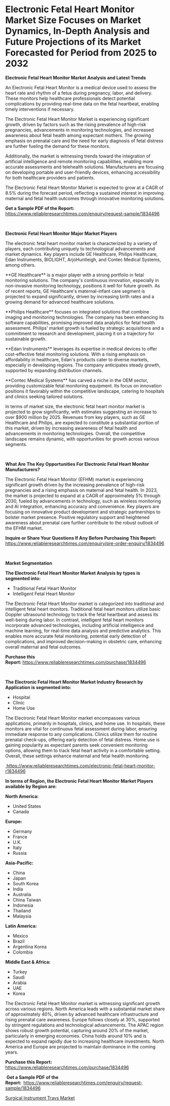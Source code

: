 <p><h1>Electronic Fetal Heart Monitor Market Size Focuses on Market Dynamics, In-Depth Analysis and Future Projections of its Market Forecasted for Period from 2025 to 2032</h1></p><p><strong>Electronic Fetal Heart Monitor Market Analysis and Latest Trends</strong></p>
<p><p>An Electronic Fetal Heart Monitor is a medical device used to assess the heart rate and rhythm of a fetus during pregnancy, labor, and delivery. These monitors help healthcare professionals detect potential complications by providing real-time data on the fetal heartbeat, enabling timely interventions if necessary.</p><p>The Electronic Fetal Heart Monitor Market is experiencing significant growth, driven by factors such as the rising prevalence of high-risk pregnancies, advancements in monitoring technologies, and increased awareness about fetal health among expectant mothers. The growing emphasis on prenatal care and the need for early diagnosis of fetal distress are further fueling the demand for these monitors.</p><p>Additionally, the market is witnessing trends toward the integration of artificial intelligence and remote monitoring capabilities, enabling more accurate assessments and telehealth solutions. Manufacturers are focusing on developing portable and user-friendly devices, enhancing accessibility for both healthcare providers and patients. </p><p>The Electronic Fetal Heart Monitor Market is expected to grow at a CAGR of 8.5% during the forecast period, reflecting a sustained interest in improving maternal and fetal health outcomes through innovative monitoring solutions.</p></p>
<p><strong>Get a Sample PDF of the Report:&nbsp;</strong> <a href="https://www.reliableresearchtimes.com/enquiry/request-sample/1834496?utm_campaign=2196&utm_medium=2&utm_source=Github&utm_content=ia&utm_term=04032025&utm_id=electronic-fetal-heart-monitor">https://www.reliableresearchtimes.com/enquiry/request-sample/1834496</a></p>
<p>&nbsp;</p>
<p><strong>Electronic Fetal Heart Monitor Major Market Players</strong></p>
<p><p>The electronic fetal heart monitor market is characterized by a variety of players, each contributing uniquely to technological advancements and market dynamics. Key players include GE Healthcare, Philips Healthcare, Edan Instruments, BIOLIGHT, ArjoHuntleigh, and Contec Medical Systems, among others.</p><p>**GE Healthcare** is a major player with a strong portfolio in fetal monitoring solutions. The company's continuous innovation, especially in non-invasive monitoring technology, positions it well for future growth. As of recent reports, GE Healthcare's maternal-infant care segment is projected to expand significantly, driven by increasing birth rates and a growing demand for advanced healthcare solutions.</p><p>**Philips Healthcare** focuses on integrated solutions that combine imaging and monitoring technologies. The company has been enhancing its software capabilities, promising improved data analytics for fetal health assessment. Philips' market growth is fueled by strategic acquisitions and a commitment to research and development, placing it on a trajectory for sustainable growth.</p><p>**Edan Instruments** leverages its expertise in medical devices to offer cost-effective fetal monitoring solutions. With a rising emphasis on affordability in healthcare, Edan's products cater to diverse markets, especially in developing regions. The company anticipates steady growth, supported by expanding distribution channels.</p><p>**Contec Medical Systems** has carved a niche in the OEM sector, providing customizable fetal monitoring equipment. Its focus on innovation positions it favorably within the competitive landscape, catering to hospitals and clinics seeking tailored solutions.</p><p>In terms of market size, the electronic fetal heart monitor market is projected to grow significantly, with estimates suggesting an increase to over $900 million by 2025. Revenues from key players, such as GE Healthcare and Philips, are expected to constitute a substantial portion of this market, driven by increasing awareness of fetal health and advancements in monitoring technologies. Overall, the competitive landscape remains dynamic, with opportunities for growth across various segments.</p></p>
<p>&nbsp;</p>
<p><strong>What Are The Key Opportunities For Electronic Fetal Heart Monitor Manufacturers?</strong></p>
<p><p>The Electronic Fetal Heart Monitor (EFHM) market is experiencing significant growth driven by the increasing prevalence of high-risk pregnancies and a rising emphasis on maternal and fetal health. In 2023, the market is projected to expand at a CAGR of approximately 5% through 2030, fueled by advancements in technology, such as wireless monitoring and AI integration, enhancing accuracy and convenience. Key players are focusing on innovative product development and strategic partnerships to bolster market presence. Positive regulatory support and heightened awareness about prenatal care further contribute to the robust outlook of the EFHM market.</p></p>
<p><strong>Inquire or Share Your Questions If Any Before Purchasing This Report:</strong> <a href="https://www.reliableresearchtimes.com/enquiry/pre-order-enquiry/1834496?utm_campaign=2196&utm_medium=2&utm_source=Github&utm_content=ia&utm_term=04032025&utm_id=electronic-fetal-heart-monitor">https://www.reliableresearchtimes.com/enquiry/pre-order-enquiry/1834496</a></p>
<p>&nbsp;</p>
<p><strong>Market Segmentation</strong></p>
<p><strong>The Electronic Fetal Heart Monitor Market Analysis by types is segmented into:</strong></p>
<p><ul><li>Traditional Fetal Heart Monitor</li><li>Intelligent Fetal Heart Monitor</li></ul></p>
<p><p>The Electronic Fetal Heart Monitor market is categorized into traditional and intelligent fetal heart monitors. Traditional fetal heart monitors utilize basic Doppler ultrasound technology to track the fetal heartbeat and assess its well-being during labor. In contrast, intelligent fetal heart monitors incorporate advanced technologies, including artificial intelligence and machine learning, for real-time data analysis and predictive analytics. This enables more accurate fetal monitoring, potential early detection of complications, and improved decision-making in obstetric care, enhancing overall maternal and fetal outcomes.</p></p>
<p><strong>Purchase this Report:&nbsp;</strong><a href="https://www.reliableresearchtimes.com/purchase/1834496?utm_campaign=2196&utm_medium=2&utm_source=Github&utm_content=ia&utm_term=04032025&utm_id=electronic-fetal-heart-monitor">https://www.reliableresearchtimes.com/purchase/1834496</a></p>
<p>&nbsp;</p>
<p><strong>The Electronic Fetal Heart Monitor Market Industry Research by Application is segmented into:</strong></p>
<p><ul><li>Hospital</li><li>Clinic</li><li>Home Use</li></ul></p>
<p><p>The Electronic Fetal Heart Monitor market encompasses various applications, primarily in hospitals, clinics, and home use. In hospitals, these monitors are vital for continuous fetal assessment during labor, ensuring immediate response to any complications. Clinics utilize them for routine prenatal check-ups, offering early detection of fetal distress. Home use is gaining popularity as expectant parents seek convenient monitoring options, allowing them to track fetal heart activity in a comfortable setting. Overall, these settings enhance maternal and fetal health monitoring.</p></p>
<p><a href="https://www.reliableresearchtimes.com/electronic-fetal-heart-monitor-r1834496?utm_campaign=2196&utm_medium=2&utm_source=Github&utm_content=ia&utm_term=04032025&utm_id=electronic-fetal-heart-monitor">&nbsp;https://www.reliableresearchtimes.com/electronic-fetal-heart-monitor-r1834496</a></p>
<p><strong>In terms of Region, the Electronic Fetal Heart Monitor Market Players available by Region are:</strong></p>
<p>
    <p> <strong> North America: </strong>
        <ul>
            <li>United States</li>
            <li>Canada</li>
        </ul>
        </p> 
    <p> <strong> Europe: </strong>
        <ul>
            <li>Germany</li>
            <li>France</li>
            <li>U.K.</li>
            <li>Italy</li>
            <li>Russia</li>
        </ul>
        </p> 
    <p> <strong> Asia-Pacific: </strong>
        <ul>
            <li>China</li>
            <li>Japan</li>
            <li>South Korea</li>
            <li>India</li>
            <li>Australia</li>
            <li>China Taiwan</li>
            <li>Indonesia</li>
            <li>Thailand</li>
            <li>Malaysia</li>
        </ul>
        </p> 
    <p> <strong> Latin America: </strong>
        <ul>
            <li>Mexico</li>
            <li>Brazil</li>
            <li>Argentina Korea</li>
            <li>Colombia</li>
        </ul>
        </p> 
    <p> <strong> Middle East & Africa: </strong>
        <ul>
            <li>Turkey</li>
            <li>Saudi</li>
            <li>Arabia</li>
            <li>UAE</li>
            <li>Korea</li>
        </ul>
    </p>
    </p>
<p><p>The Electronic Fetal Heart Monitor market is witnessing significant growth across various regions. North America leads with a substantial market share of approximately 40%, driven by advanced healthcare infrastructure and rising prenatal care awareness. Europe follows closely at 30%, supported by stringent regulations and technological advancements. The APAC region shows robust growth potential, capturing around 20% of the market, particularly in emerging economies. China holds around 10% and is expected to expand rapidly due to increasing healthcare investments. North America and Europe are projected to maintain dominance in the coming years.</p></p>
<p><strong>Purchase this Report: </strong><a href="https://www.reliableresearchtimes.com/purchase/1834496?utm_campaign=2196&utm_medium=2&utm_source=Github&utm_content=ia&utm_term=04032025&utm_id=electronic-fetal-heart-monitor">https://www.reliableresearchtimes.com/purchase/1834496</a></p>
<p>&nbsp;<strong>Get a Sample PDF of the Report:&nbsp;&nbsp;</strong><a href="https://www.reliableresearchtimes.com/enquiry/request-sample/1834496?utm_campaign=2196&utm_medium=2&utm_source=Github&utm_content=ia&utm_term=04032025&utm_id=electronic-fetal-heart-monitor">https://www.reliableresearchtimes.com/enquiry/request-sample/1834496</a></p>
<p><strong></strong></p>
<p><p><a href="https://github.com/MariaWashington76/Market-Research-Report-List-1/blob/main/surgical-instrument-trays-market.md?utm_campaign=2196&utm_medium=2&utm_source=Github&utm_content=ia&utm_term=04032025&utm_id=electronic-fetal-heart-monitor">Surgical Instrument Trays Market</a></p></p>